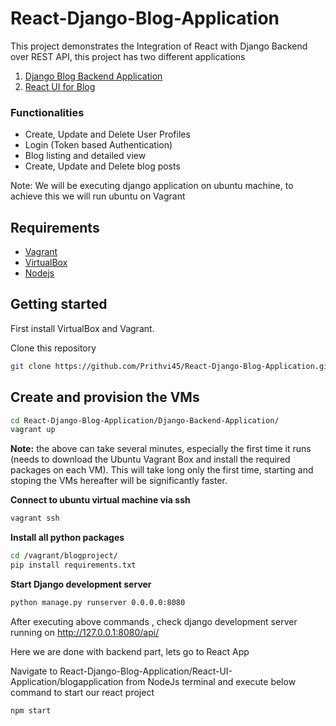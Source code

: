 # React-Django-Blog-Application
This project demonstrates the Integration of React with Django Backend over REST API, this project has two different applications
1. [Django Blog Backend Application](https://github.com/Prithvi45/React-Django-Blog-Application/tree/master/Django-Backend-Application)
2. [React UI for Blog](https://github.com/Prithvi45/React-Django-Blog-Application/tree/master/React-UI-Application)


### Functionalities

- Create, Update and Delete User Profiles
- Login (Token based Authentication)
- Blog listing and detailed view
- Create, Update and Delete blog posts

Note: We will be executing django application on ubuntu machine, to achieve this we will run ubuntu on Vagrant


## Requirements 

* [Vagrant](https://www.vagrantup.com/)
* [VirtualBox](https://www.virtualbox.org/wiki/Downloads)
* [Nodejs](https://nodejs.org/en/download/)


## Getting started

First install VirtualBox and Vagrant. 

Clone this repository

```bash
git clone https://github.com/Prithvi45/React-Django-Blog-Application.git
```

## Create and provision the VMs

```bash
cd React-Django-Blog-Application/Django-Backend-Application/
vagrant up
```
**Note:** the above can take several minutes, especially the first time it runs (needs to download the Ubuntu Vagrant Box and install the required packages on each VM). This will take long only the first time, starting and stoping the VMs hereafter will be significantly faster. 

**Connect to ubuntu virtual machine via ssh**

```bash
vagrant ssh
```
**Install all python packages**
```bash
cd /vagrant/blogproject/
pip install requirements.txt
```

**Start Django development server**

```bash
python manage.py runserver 0.0.0.0:8080

```

After executing above commands , check django development server running on http://127.0.0.1:8080/api/

Here we are done with backend part, lets go to React App

Navigate to  React-Django-Blog-Application/React-UI-Application/blogapplication from NodeJs terminal and execute below command to start our react project

```bash
npm start
```
